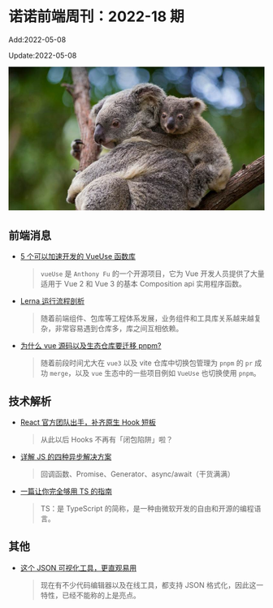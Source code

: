 <!--
 * @Description:
 * @Author: wangfuyuan
 * @Email: zoeblow@gmail.com
 * @Date: 2022-05-08 14:32:06
 * @LastEditors: wangfuyuan
 * @LastEditTime: 2022-05-09 11:21:35
 * @FilePath: \nuofe-weekly1\2022\weekly-18.md
-->

# 诺诺前端周刊：2022-18 期

Add:2022-05-08

Update:2022-05-08

![202218](../images/2022/202218.jpg)

## 前端消息

- [5 个可以加速开发的 VueUse 函数库](https://mp.weixin.qq.com/s/_9N-3EilBlxQkY-SgidCEA)

  > `vueUse` 是 `Anthony Fu` 的一个开源项目，它为 Vue 开发人员提供了大量适用于 Vue 2 和 Vue 3 的基本 Composition api 实用程序函数。

- [Lerna 运行流程剖析](https://mp.weixin.qq.com/s/cTHhYZK3UMKfWnHpSoWurg)

  > 随着前端组件、包库等工程体系发展，业务组件和工具库关系越来越复杂，非常容易遇到仓库多，库之间互相依赖。

- [为什么 vue 源码以及生态仓库要迁移 pnpm?](https://mp.weixin.qq.com/s/EgTzleaX2bNRO9X-ebNLCg)

  > 随着前段时间尤大在 `vue3` 以及 vite 仓库中切换包管理为 `pnpm` 的 `pr` 成功 `merge`，以及 `vue` 生态中的一些项目例如 `VueUse` 也切换使用 `pnpm`。

## 技术解析

- [React 官方团队出手，补齐原生 Hook 短板](https://mp.weixin.qq.com/s/J_RUfn-kcynBme5FiE4mRg)

  > 从此以后 Hooks 不再有「闭包陷阱」啦？

- [详解 JS 的四种异步解决方案](https://mp.weixin.qq.com/s/tGfC5XVuWXuSbG7wFLuaag)

  > 回调函数、Promise、Generator、async/await（干货满满）

- [一篇让你完全够用 TS 的指南](https://mp.weixin.qq.com/s/ATtC01f1jnV6lDsZoxWOnQ)

  > TS：是 TypeScript 的简称，是一种由微软开发的自由和开源的编程语言。

## 其他

- [这个 JSON 可视化工具，更直观易用](https://mp.weixin.qq.com/s/FY1WaWFpg2MJbqUxl14a5Q)

  > 现在有不少代码编辑器以及在线工具，都支持 JSON 格式化，因此这一特性，已经不能称的上是亮点。
